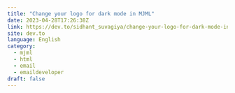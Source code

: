 ```yaml
---
title: "Change your logo for dark mode in MJML"
date: 2023-04-28T17:26:38Z
link: https://dev.to/sidhant_suvagiya/change-your-logo-for-dark-mode-in-mjml-104j?utm_medium=RSS&utm_source=news.12bit.vn
site: dev.to
language: English
category:
  - mjml
  - html
  - email
  - emaildeveloper
draft: false
---
```


